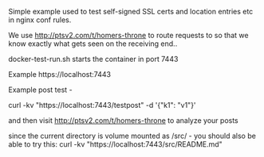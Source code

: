 Simple example used to test self-signed SSL certs and location entries etc in  nginx conf rules.  

We use http://ptsv2.com/t/homers-throne to route requests to so that we know exactly what gets seen on the receiving end..

docker-test-run.sh starts the container in port 7443

Example  https://localhost:7443

Example post test - 

curl -kv "https://localhost:7443/testpost"  -d '{"k1": "v1"}'


and then visit http://ptsv2.com/t/homers-throne  to analyze your posts


since the current directory is volume mounted as /src/  - you should also be able to try this:
curl -kv "https://localhost:7443/src/README.md"


